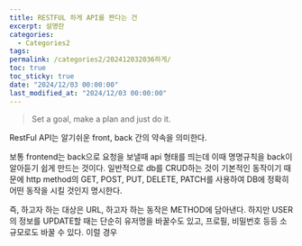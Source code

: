 ```yaml
---
title: RESTFUL 하게 API를 짠다는 건
excerpt: 설명란
categories:
  - Categories2
tags: 
permalink: /categories2/202412032036하게/
toc: true
toc_sticky: true
date: "2024/12/03 00:00:00"
last_modified_at: "2024/12/03 00:00:00"
---
```

> Set a goal, make a plan and just do it.

RestFul API는 알기쉬운 front, back 간의 약속을 의미한다.

보통 frontend는 back으로 요청을 보낼때 api 형태를 띄는데 이때 명명규칙을 back이 알아듣기 쉽게 만드는 것이다.
일반적으로 db를 CRUD하는 것이 기본적인 동작이기 때문에 http method의 GET, POST, PUT, DELETE, PATCH를 사용하여 DB에 정확히 어떤 동작을 시킬 것인지 명시한다.

즉, 하고자 하는 대상은 URL, 하고자 하는 동작은 METHOD에 담아낸다. 하지만 USER의 정보를 UPDATE할 때는 단순히 유저명을 바꿀수도 있고, 프로필, 비밀번호 등등 소규모로도 바꿀 수 있다. 이럴 경우 